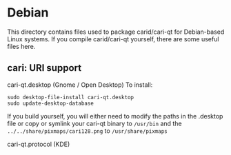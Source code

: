 
Debian
====================
This directory contains files used to package carid/cari-qt
for Debian-based Linux systems. If you compile carid/cari-qt yourself, there are some useful files here.

## cari: URI support ##


cari-qt.desktop  (Gnome / Open Desktop)
To install:

	sudo desktop-file-install cari-qt.desktop
	sudo update-desktop-database

If you build yourself, you will either need to modify the paths in
the .desktop file or copy or symlink your cari-qt binary to `/usr/bin`
and the `../../share/pixmaps/cari128.png` to `/usr/share/pixmaps`

cari-qt.protocol (KDE)

